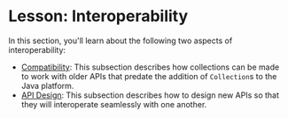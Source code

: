 <h1>Lesson: Interoperability</h1>
<p>In this section, you&#39;ll learn about the following two aspects of interoperability:</p>
<ul>
<li>
<a class="TutorialLink" target="_top" href="compatibility.html">Compatibility</a>: This subsection describes how collections can be made to work with older APIs that predate the addition of <code>Collection</code>s to the Java platform.</li>
<li>
<a class="TutorialLink" target="_top" href="api-design.html">API Design</a>: This subsection describes how to design new APIs so that they will interoperate seamlessly with one another.</li>
</ul>
